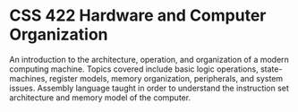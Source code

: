 CSS 422 Hardware and Computer Organization     
==============================

An introduction to the architecture, operation, and organization of a modern computing machine. Topics covered include basic logic operations, state-machines, register models, memory organization, peripherals, and system issues. Assembly language taught in order to understand the instruction set architecture and memory model of the computer.   


